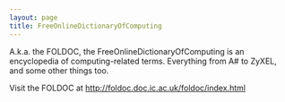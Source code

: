 ```yaml
---
layout: page
title: FreeOnlineDictionaryOfComputing
---
```


A.k.a. the FOLDOC, the FreeOnlineDictionaryOfComputing is an encyclopedia of computing-related terms. Everything from A# to ZyXEL, and some other things too.

Visit the FOLDOC at http://foldoc.doc.ic.ac.uk/foldoc/index.html


